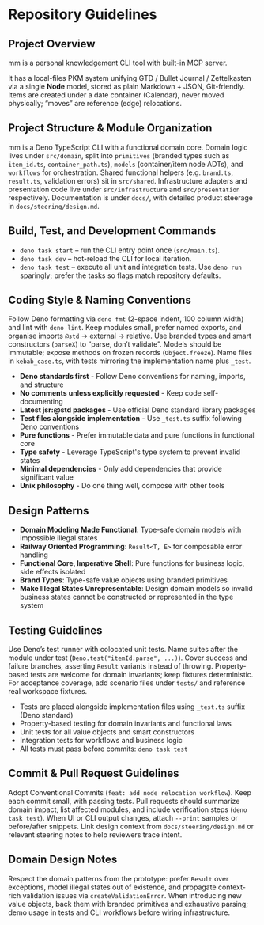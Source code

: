 # Repository Guidelines

## Project Overview

mm is a personal knowledgement CLI tool with built-in MCP server.

It has a local-files PKM system unifying GTD / Bullet Journal / Zettelkasten via a single **Node**
model, stored as plain Markdown + JSON, Git-friendly. Items are created under a date container
(Calendar), never moved physically; “moves” are reference (edge) relocations.

## Project Structure & Module Organization

mm is a Deno TypeScript CLI with a functional domain core. Domain logic lives under `src/domain`,
split into `primitives` (branded types such as `item_id.ts`, `container_path.ts`), `models`
(container/item node ADTs), and `workflows` for orchestration. Shared functional helpers (e.g.
`brand.ts`, `result.ts`, validation errors) sit in `src/shared`. Infrastructure adapters and
presentation code live under `src/infrastructure` and `src/presentation` respectively. Documentation
is under `docs/`, with detailed product steerage in `docs/steering/design.md`.

## Build, Test, and Development Commands

- `deno task start` – run the CLI entry point once (`src/main.ts`).
- `deno task dev` – hot-reload the CLI for local iteration.
- `deno task test` – execute all unit and integration tests. Use `deno run` sparingly; prefer the
  tasks so flags match repository defaults.

## Coding Style & Naming Conventions

Follow Deno formatting via `deno fmt` (2-space indent, 100 column width) and lint with `deno lint`.
Keep modules small, prefer named exports, and organise imports `@std` → external → relative. Use
branded types and smart constructors (`parseX`) to “parse, don’t validate”. Models should be
immutable; expose methods on frozen records (`Object.freeze`). Name files in `kebab_case.ts`, with
tests mirroring the implementation name plus `_test`.

- **Deno standards first** - Follow Deno conventions for naming, imports, and structure
- **No comments unless explicitly requested** - Keep code self-documenting
- **Latest jsr:@std packages** - Use official Deno standard library packages
- **Test files alongside implementation** - Use `_test.ts` suffix following Deno conventions
- **Pure functions** - Prefer immutable data and pure functions in functional core
- **Type safety** - Leverage TypeScript's type system to prevent invalid states
- **Minimal dependencies** - Only add dependencies that provide significant value
- **Unix philosophy** - Do one thing well, compose with other tools

## Design Patterns

- **Domain Modeling Made Functional**: Type-safe domain models with impossible illegal states
- **Railway Oriented Programming**: `Result<T, E>` for composable error handling
- **Functional Core, Imperative Shell**: Pure functions for business logic, side effects isolated
- **Brand Types**: Type-safe value objects using branded primitives
- **Make Illegal States Unrepresentable**: Design domain models so invalid business states cannot be
  constructed or represented in the type system

## Testing Guidelines

Use Deno’s test runner with colocated unit tests. Name suites after the module under test
(`Deno.test("itemId.parse", ...)`). Cover success and failure branches, asserting `Result` variants
instead of throwing. Property-based tests are welcome for domain invariants; keep fixtures
deterministic. For acceptance coverage, add scenario files under `tests/` and reference real
workspace fixtures.

- Tests are placed alongside implementation files using `_test.ts` suffix (Deno standard)
- Property-based testing for domain invariants and functional laws
- Unit tests for all value objects and smart constructors
- Integration tests for workflows and business logic
- All tests must pass before commits: `deno task test`

## Commit & Pull Request Guidelines

Adopt Conventional Commits (`feat: add node relocation workflow`). Keep each commit small, with
passing tests. Pull requests should summarize domain impact, list affected modules, and include
verification steps (`deno task test`). When UI or CLI output changes, attach `--print` samples or
before/after snippets. Link design context from `docs/steering/design.md` or relevant steering notes
to help reviewers trace intent.

## Domain Design Notes

Respect the domain patterns from the prototype: prefer `Result` over exceptions, model illegal
states out of existence, and propagate context-rich validation issues via `createValidationError`.
When introducing new value objects, back them with branded primitives and exhaustive parsing; demo
usage in tests and CLI workflows before wiring infrastructure.
